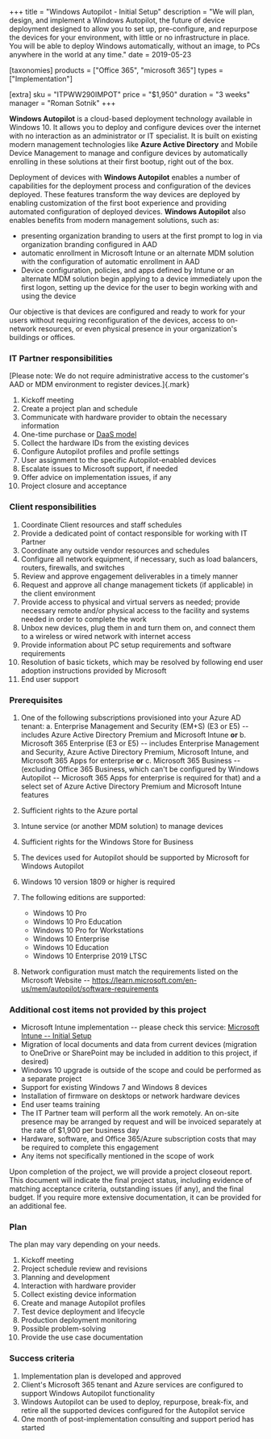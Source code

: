 +++
title = "Windows Autopilot - Initial Setup"
description = "We will plan, design, and implement a Windows Autopilot, the future of device deployment designed to allow you to set up, pre-configure, and repurpose the devices for your environment, with little or no infrastructure in place. You will be able to deploy Windows automatically, without an image, to PCs anywhere in the world at any time."
date = 2019-05-23

[taxonomies]
products = ["Office 365", "microsoft 365"]
types = ["Implementation"]

[extra]
sku = "ITPWW290IMPOT"
price = "$1,950"
duration = "3 weeks"
manager = "Roman Sotnik"
+++

**Windows Autopilot** is a cloud-based deployment technology available
in Windows 10. It allows you to deploy and configure devices over the
internet with no interaction as an administrator or IT specialist. It is
built on existing modern management technologies like **Azure Active
Directory** and Mobile Device Management to manage and configure devices
by automatically enrolling in these solutions at their first
bootup, right out of the box.

Deployment of devices with **Windows Autopilot** enables a number of
capabilities for the deployment process and configuration of the devices
deployed. These features transform the way devices are deployed by
enabling customization of the first boot experience and providing
automated configuration of deployed devices. **Windows Autopilot** also
enables benefits from modern management solutions, such as:

-   presenting organization branding to users at the first prompt to log
    in via organization branding configured in AAD
-   automatic enrollment in Microsoft Intune or an alternate
    MDM solution with the configuration of automatic enrollment
    in AAD
-   Device configuration, policies, and apps defined by Intune or an
    alternate MDM solution begin applying to a device
    immediately upon the first logon, setting up the device for the user
    to begin working with and using the device

Our objective is that devices are configured and ready to work for your
users without requiring reconfiguration of the devices, access to
on-network resources, or even physical presence in your organization's
buildings or offices.

### IT Partner responsibilities

[Please note: We do not require administrative access to the customer's
AAD or MDM environment to register devices.]{.mark}

1.  Kickoff meeting
2.  Create a project plan and schedule
3.  Communicate with hardware provider to obtain the necessary
    information
4.  One-time purchase or [DaaS
    model](https://o365hq.com/services/device-as-a-service)
5.  Collect the hardware IDs from the existing devices
6.  Configure Autopilot profiles and profile settings
7.  User assignment to the specific Autopilot-enabled devices
8.  Escalate issues to Microsoft support, if needed
9.  Offer advice on implementation issues, if any
10. Project closure and acceptance

### Client responsibilities

1.  Coordinate Client resources and staff schedules
2.  Provide a dedicated point of contact responsible for working with IT
    Partner
3.  Coordinate any outside vendor resources and schedules
4.  Configure all network equipment, if necessary, such as load
    balancers, routers, firewalls, and switches
5.  Review and approve engagement deliverables in a timely manner
6.  Request and approve all change management tickets (if applicable) in
    the client environment
7.  Provide access to physical and virtual servers as needed; provide
    necessary remote and/or physical access to the facility and systems
    needed in order to complete the work
8.  Unbox new devices, plug them in and turn them on, and connect them to a
    wireless or wired network with internet access
9.  Provide information about PC setup requirements and software
    requirements
10. Resolution of basic tickets, which may be resolved by following
    end user adoption instructions provided by Microsoft
11. End user support

### Prerequisites

1.  One of the following subscriptions provisioned into your Azure AD
    tenant:
    a.  Enterprise Management and Security (EM+S) (E3 or E5) -- includes
        Azure Active Directory Premium and Microsoft Intune **or**
    b.  Microsoft 365 Enterprise (E3 or E5) -- includes Enterprise
        Management and Security, Azure Active Directory Premium,
        Microsoft Intune, and Microsoft 365 Apps for enterprise **or**
    c.  Microsoft 365 Business -- (excluding Office 365 Business, which
        can't be configured by Windows Autopilot -- Microsoft 365 Apps for enterprise
        is required for that) and a select set of Azure Active Directory
        Premium and Microsoft Intune features
2.  Sufficient rights to the Azure portal
3.  Intune service (or another MDM solution) to manage devices
4.  Sufficient rights for the Windows Store for Business


5.  The devices used for Autopilot should be supported by Microsoft for
    Windows Autopilot
6.  Windows 10 version 1809 or higher is required
7.  The following editions are supported:
    -   Windows 10 Pro
    -   Windows 10 Pro Education
    -   Windows 10 Pro for Workstations
    -   Windows 10 Enterprise
    -   Windows 10 Education
    -   Windows 10 Enterprise 2019 LTSC
8.  Network configuration must match the requirements listed on the
    Microsoft Website --
    <https://learn.microsoft.com/en-us/mem/autopilot/software-requirements>

### Additional cost items not provided by this project

-   Microsoft Intune implementation -- please check this service:
    [Microsoft Intune -- Initial
    Setup](https://o365hq.com/services/Intune-deployment-planning-design-and-implementation)
-   Migration of local documents and data from current devices
    (migration to OneDrive or SharePoint may be included in addition to
    this project, if desired)
-   Windows 10 upgrade is outside of the scope and could be performed as
    a separate project
-   Support for existing Windows 7 and Windows 8 devices
-   Installation of firmware on desktops or network hardware devices
-   End user teams training
-   The IT Partner team will perform all the work remotely. An on-site
    presence may be arranged by request and will be invoiced separately
    at the rate of $1,900 per business day
-   Hardware, software, and Office 365/Azure subscription costs that may
    be required to complete this engagement
-   Any items not specifically mentioned in the scope of work

Upon completion of the project, we will provide a project closeout report. 
This document will indicate the final project status, including evidence 
of matching acceptance criteria, outstanding issues (if any), and the 
final budget. If you require more extensive documentation, it can be 
provided for an additional fee.

### Plan

The plan may vary depending on your needs.

1.  Kickoff meeting
2.  Project schedule review and revisions
3.  Planning and development
4.  Interaction with hardware provider
5.  Collect existing device information
6.  Create and manage Autopilot profiles
7.  Test device deployment and lifecycle
8.  Production deployment monitoring
9.  Possible problem-solving
10. Provide the use case documentation

### Success criteria

1.  Implementation plan is developed and approved
2.  Client's Microsoft 365 tenant and Azure services are configured to support
    Windows Autopilot functionality
3.  Windows Autopilot can be used to deploy, repurpose, break-fix, and
    retire all the supported devices configured for the Autopilot
    service
4.  One month of post-implementation consulting and support period has
    started
